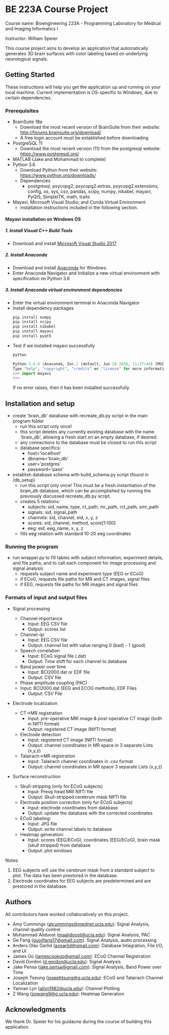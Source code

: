 # BE 223A Course Project

Course name: Bioengineering 223A - Programming Laboratory for Medical and Imaging Informatics I

Instructor: William Speier 

This course project aims to develop an application that automatically generates 3D brain surfaces with color labeling based on underlying neurological signals. 

## Getting Started

These instructions will help you get the application up and running on your local machine. Current implementation is 
OS-specific to Windows, due to certain dependencies.

### Prerequisites

- BrainSuite 18a 
    - Download the most recent version of BrainSuite from their website: http://forums.brainsuite.org/download/
    - A free login account must be established before downloading
- PostgreSQL 11
    - Download the most recent version (11) from the postgresql website: https://www.postgresql.org/
- MATLAB (Jake and Mohammad to complete)
- Python 3.6
    - Download Python from their website: https://www.python.org/downloads/
    - Dependencies
        - postgresql, psycopg2, psycopg2.extras, psycopg2.extensions, config, os, sys, csv, pandas, scipy, numpy, 
        nibabel, mayavi, PyQt5, SimpleITK, math, traits
- Mayavi, Microsoft Visual Studio, and Conda Virtual Environment 
    - installation instructions included in the following section.
        
        
#### Mayavi installation on Windows OS
##### 1. Install Visual C++ Build Tools
 - Download and install [Microsoft Visual Studio 2017](https://visualstudio.microsoft.com/downloads/)

##### 2. Install Anaconda
- Download and install [Anaconda](https://www.anaconda.com/download/) for Windows. 
- Enter Anaconda Navigator and Initialize a new virtual environment with specification on Python 3.6

##### 3. Install Anaconda virtual environment dependencies
- Enter the virtual environment terminal in Anaconda Navigator
- Install dependency packages
    ```sh
    pip install numpy
    pip install scipy
    pip install nibabel
    pip install mayavi
    pip install pyqt5
    ```
- Test if we installed mayavi successfully
    ```sh
    python
    ```
    ```python
    Python 3.6.6 |Anaconda, Inc.| (default, Jun 28 2018, 11:27:44) [MSC v.1900 64 bit (AMD64)] on win32
    Type "help", "copyright", "credits" or "license" for more information.
    >>> import mayavi
    >>>
    ```
    If no error raises, then it has been installed successfully.

## Installation and setup
- create 'brain_db' database with recreate_db.py script in the main program folder
    - run this script only once! 
    - this script deletes any currently existing database with the name 'brain_db', allowing a 
    fresh start on an empty database, if desired.
    - any connections to the database must be closed to run this script
    - database specifics:
        - host='localhost'
        - dbname='brain_db'
        - user='postgres'
        - password='pass'
- establish database schema with build_schema.py script (found in /db_setup)
    - run this script only once! This must be a fresh instantiation of the brain_db database, which can be accomplished 
    by running the previously discussed recreate_db.py script.
    - creates 5 relations:
        - subjects: sid, name, type, ct_path, mr_path, rct_path, smr_path
        - signals: sid, signal_path
        - channels: sid, channel, eid, x, y, z
        - scores: sid, channel, method, score[1:100]
        - eeg: eid, eeg_name, x, y, z
    - fills eeg relation with standard 10-20 eeg coordinates



### Running the program
- run wrapper.py to fill tables with subject information, experiment details, and file paths, and to call each component
for image processing and signal analysis
    - requests subject name and experiment type (EEG or ECoG)
    - if ECoG, requests file paths for MR and CT images, signal files
    - if EEG, requests file paths for MR images and signal files

### Formats of input and output files

- Signal processing
    - Channel importance
        - Input: EEG CSV file
        - Output: scores list
    - Channel-qc
        - Input: EEG CSV file
        - Output: channel list with value ranging 0 (bad) - 1 (good)
    - Speech correlation
        - Input: ECoG signal file (.dat)
        - Output: Time shift for each channel to database
    - Band power over time
        - Input: BCI2000.dat or EDF file
        - Output: CSV file
    - Phase amplitude coupling (PAC)
    - Input: BCI2000.dat (EEG and ECOG methods), EDF Files
        - Output: CSV File
        
- Electrode localization
    - CT->MR registration
        - Input: pre-operative MRI image & post-operative CT image (both in NIfTI format)
        - Output: registered CT image (NIfTI format)
    - Electrode detection
        - Input: registered CT image (NIfTI format)
        - Output: channel coordinates in MR space in 3 separate Lists (x,y,z)
    - Talairach->MR registration
        - Input: Talairach channel coordinates in .csv format
        - Output: channel coordinates in MR space 3 separate Lists (x,y,z)

- Surface reconstruction
    - Skull-stripping (only for ECoG subjects)
        - Input: Preop head MRI NIfTI file
        - Output: Skull-stripped cerebrum mask NIfTI file
    - Electrode position correction (only for ECoG subjects)
        - Input: electrode coordinates from database 
        - Output: update the database with the corrected coordinates
    - ECoG labeling:
        - Input: JPG file
        - Output: write channel labels to database
    - Heatmap generation:
        - Input: scores (EEG/ECoG), coordinates (EEG/ECoG), brain mask (skull stripped) from database
        - Output: plot windows
        

Notes:
1. EEG subjects will use the cerebrum mask from a standard subject to plot. The data has been prestored in the database. 
2. Electrode coordinates for EEG subjects are predetermined and are prestored in the database. 

    
## Authors
All contributors have worked collaboratively on this project.
* Amy Cummings (alcummings@mednet.ucla.edu): Signal Analysis, channel quality control
* Mohammad Alidoost (maalidoost@ucla.edu): Signal Analysis, PAC
* Ge Fang (guojifang17@gmail.com): Signal Analysis, audio processing
* Anders Olav Garlid (aogarlid@gmail.com): Database Integration, File I/O, and UI 
* James Go (jamescookgo@gmail.com): ECoG Channel Registration
* David Gordon (d.gordon@ucla.edu): Signal Analysis
* Jake Pensa (jake.pensa@gmail.com): Signal Analysis, Band Power over Time
* Joseph Tseung (josephtsung@g.ucla.edu):  ECoG and Talairach Channel Localization
* Yannan Lyn (allyn1982@ucla.edu): Channel Plotting
* Z Wang (zqwang9@g.ucla.edu): Heatmap Generation
  


## Acknowledgments

We thank Dr. Speier for his guidacne during the course of building this application.  
